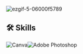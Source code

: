 
![ezgif-5-06000f5789](https://github.com/ArturDerr/ArturDerr/assets/121032931/1b465ad2-a031-468b-964d-7d8183eeff36)
## 🛠 Skills
![Canva](https://img.shields.io/badge/Canva-%2300C4CC.svg?style=for-the-badge&logo=Canva&logoColor=white)![Adobe Photoshop](https://img.shields.io/badge/adobe%20photoshop-%2331A8FF.svg?style=for-the-badge&logo=adobe%20photoshop&logoColor=white)
